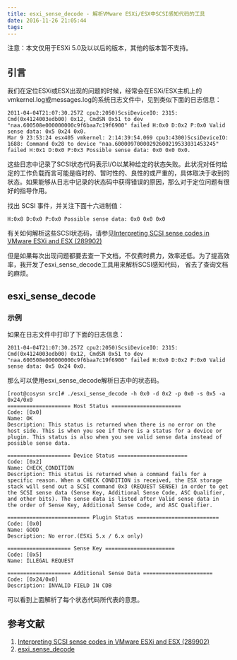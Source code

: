 ```yaml
---
title: esxi_sense_decode - 解析VMware ESXi/ESX中SCSI感知代码的工具
date: 2016-11-26 21:05:44
tags:
---
```

注意：本文仅用于ESXi 5.0及以以后的版本，其他的版本暂不支持。
<!-- more -->
## 引言
我们在定位ESXi或ESX出现的问题的时候，经常会在ESXi/ESX主机上的vmkernel.log或messages.log的系统日志文件中，见到类似下面的日志信息：
```
2011-04-04T21:07:30.257Z cpu2:2050)ScsiDeviceIO: 2315: Cmd(0x4124003edb00) 0x12, CmdSN 0x51 to dev "naa.600508e000000000c9f6baa7c19f6900" failed H:0x0 D:0x2 P:0x0 Valid sense data: 0x5 0x24 0x0. 
Mar 9 23:53:24 esx405 vmkernel: 2:14:39:54.069 cpu3:4300)ScsiDeviceIO: 1688: Command 0x28 to device "naa.60000970000292600219533031453245" failed H:0x1 D:0x0 P:0x3 Possible sense data: 0x0 0x0 0x0.
```
这些日志中记录了SCSI状态代码表示I/O以某种给定的状态失败。此状况对任何给定的工作负载而言可能是临时的、暂时性的、良性的或严重的，具体取决于收到的状态。如果能够从日志中记录的状态码中获得错误的原因，那么对于定位问题有很好的指导作用。

找出 SCSI 事件，并关注下面十六进制值：
```
H:0x8 D:0x0 P:0x0 Possible sense data: 0x0 0x0 0x0
```
有关如何解析这些SCSI状态码，请参见[Interpreting SCSI sense codes in VMware ESXi and ESX (289902)](https://kb.vmware.com/selfservice/microsites/search.do?language=en_US&cmd=displayKC&externalId=289902) 

但是如果每次出现问题都要去查一下文档，不仅费时费力，效率还低。为了提高效率，我开发了esxi_sense_decode工具用来解析SCSI感知代码， 省去了查询文档的麻烦。


## esxi_sense_decode

### 示例
如果在日志文件中打印了下面的日志信息：
```
2011-04-04T21:07:30.257Z cpu2:2050)ScsiDeviceIO: 2315: Cmd(0x4124003edb00) 0x12, CmdSN 0x51 to dev "naa.600508e000000000c9f6baa7c19f6900" failed H:0x0 D:0x2 P:0x0 Valid sense data: 0x5 0x24 0x0. 
```
那么可以使用esxi_sense_decode解析日志中的状态码。
```
[root@cosysn src]# ./esxi_sense_decode -h 0x0 -d 0x2 -p 0x0 -s 0x5 -a 0x24/0x0
==================== Host Status ======================
Code: [0x0]
Name: OK
Description: This status is returned when there is no error on the host side. This is when you see if there is a status for a device or plugin. This status is also when you see valid sense data instead of possible sense data.

==================== Device Status ======================
Code: [0x2]
Name: CHECK_CONDITION
Description: This status is returned when a command fails for a specific reason. When a CHECK CONDITION is received, the ESX storage stack will send out a SCSI command 0x3 (REQUEST SENSE) in order to get the SCSI sense data (Sense Key, Additional Sense Code, ASC Qualifier, and other bits). The sense data is listed after Valid sense data in the order of Sense Key, Additional Sense Code, and ASC Qualifier.

========================== Plugin Status ==========================
Code: [0x0]
Name: GOOD
Description: No error.(ESXi 5.x / 6.x only)

==================== Sense Key ======================
Code: [0x5]
Name: ILLEGAL REQUEST

==================== Additional Sense Data ======================
Code: [0x24/0x0]
Description: INVALID FIELD IN CDB
```
可以看到上面解析了每个状态代码所代表的意思。

## 参考文献
1. [Interpreting SCSI sense codes in VMware ESXi and ESX (289902)](https://kb.vmware.com/selfservice/microsites/search.do?language=en_US&cmd=displayKC&externalId=289902)
2. [esxi_sense_decode](https://github.com/cosysn/esxi_sense_decode)
